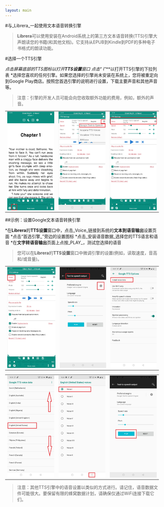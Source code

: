 ```yaml
---
layout: main
---
```


#与_Librera_一起使用文本语音转换引擎

> **Librera**可以使用安装在Android系统上的第三方文本语音转换(TTS)引擎大声朗读您的书籍(和其他文档)。它支持从EPUB到Kindle到PDF的多种电子书格式的朗读功能。

#选择一个TTS引擎

*点击屏幕底部的TTS图标以打开**TTS设置**窗口
*点击**“ i”**以打开TTS引擎的下拉列表
*选择您喜欢的任何引擎。如果您选择的引擎尚未安装在系统上，您将被重定向到Google Play商店。按照您首选引擎的说明进行设置，下载主要声音和其他声音等。

>注意：引擎的开发人员可能会向您收取额外功能的费用，例如，额外的声音。

||||
|-|-|-|
|![](1.jpg)|![](3.jpg)|![](2.jpg)|

##示例：设置Google文本语音转换引擎

*在**Librera**的**TTS设置**窗口中，点击_Voice_链接到系统的**文本到语音输出**设置页面
*点击“首选引擎_”旁边的设置图标
*点击_安装语音数据_选择您的TTS语言和语音
*在**文字转语音输出**页面上点按_PLAY_，测试您选择的语音

>您可以在**Librera**的**TTS设置**窗口中微调引擎的设置(例如，读取速度，音高和/或音量)。

||||
|-|-|-|
|![](4.jpg)|![](5.jpg)|![](6.jpg)|

||||
|-|-|-|
|![](7.jpg)|![](8.jpg)|![](9.jpg)|

>注意：其他TTS引擎中的语音设置以类似的方式进行。请记住，语音数据文件可能很大。要保留有限的蜂窝数据计划，请确保仅通过WiFi连接下载它们。
